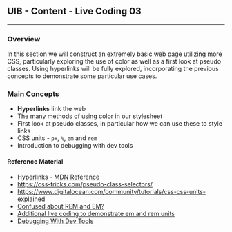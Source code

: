 ## UIB - Content - Live Coding 03

---

### Overview

In this section we will construct an extremely basic web page utilizing more CSS, particularly exploring the use of color as well as a first look at pseudo classes.
Using hyperlinks will be fully explored, incorporating the previous concepts to demonstrate some particular use cases.

### Main Concepts

- **Hyperlinks** link the web
- The many methods of using color in our stylesheet
- First look at pseudo classes, in particular how we can use these to style links
- CSS units - `px`, `%`, `em` and `rem`
- Introduction to debugging with dev tools

#### Reference Material

- [Hyperlinks - MDN Reference](https://developer.mozilla.org/en-US/docs/Learn/HTML/Introduction_to_HTML/Creating_hyperlinks)
- https://css-tricks.com/pseudo-class-selectors/
- https://www.digitalocean.com/community/tutorials/css-css-units-explained
- [Confused about REM and EM?](https://j.eremy.net/confused-about-rem-and-em/)
- [Additional live coding to demonstrate em and rem units](https://codepen.io/Benjamin-DCI/pen/PLdpBW?editors=1100)
- [Debugging With Dev Tools](https://developers.google.com/web/tools/chrome-devtools)

